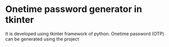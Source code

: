 # Onetime password generator in tkinter
 It is developed using tkinter framework of python. Onetime password (OTP) can be generated using the project

